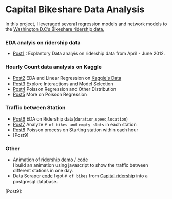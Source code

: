 # Capital Bikeshare Data Analysis
In this project, I leveraged several regression models and network models to the [Washington D.C’s Bikeshare ridership data.](https://www.capitalbikeshare.com/system-data)

### EDA analyis on ridership data
* [Post1](http://yunhaolucky.github.io/bikeshare/2014/09/05/week1.html) : Explantory Data analyis on ridership data from April - June 2012.

### Hourly Count data analysis on Kaggle
* [Post2] EDA and Linear Regression on [Kaggle's Data](http://www.kaggle.com/c/bike-sharing-demand)
* [Post3] Explore Interactions and Model Selection
* [Post4] Poisson Regression and Other Distribution
* [Post5] More on Poisson Regression

### Traffic between Station
* [Post6] EDA on Ridership data(`duration`,`speed`,`location`)
* [Post7] Analyze `# of bikes and empty slots` in each station
* [Post8] Poisson process on Starting station within each hour
* [Post9]

### Other
* Animation of ridership [demo](http://nameless-mountain-3948.herokuapp.com/) / [code](/Stations/web-demo)  
  I build an animation using javascript to show the traffic between different stations in one day.
* Data Scraper  [code](/station_scraper)
  I got `# of bikes` from [Capital ridership](https://www.capitalbikeshare.com/system-data) into a postgresql database.

[Post2]:/Kaggle/Week2/Week2.markdown
[Post3]:/Kaggle/Week3/2014-10-21-week3.markdown
[Post4]:/Kaggle/Week4/2014-10-27-week4.markdown
[Post5]:/Kaggle/Week5/Week5.markdown
[Post6]:/Stations/Week6/Week6.markdown
[Post7]:/Stations/Winter/Week7.markdown
[Post8]:/bikeshare/Poisson_process/1.markdown
[Post9]:

